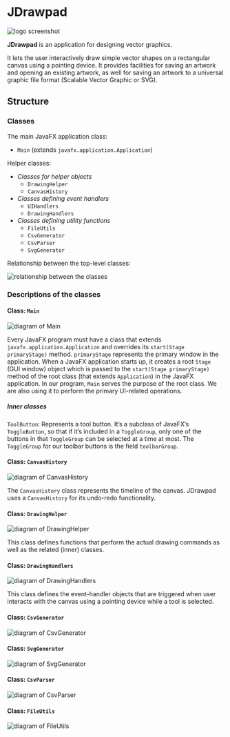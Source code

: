 # JDrawpad

![logo screenshot](screenshot-with-logo.png)

**JDrawpad** is an application for designing vector graphics.

It lets the user interactively draw simple vector shapes on a rectangular canvas using a pointing device.
It provides facilities for saving an artwork and opening an existing artwork, as well for saving an artwork to a universal graphic file format (Scalable Vector Graphic or SVG).

## Structure

### Classes

The main JavaFX application class:
- `Main` (extends `javafx.application.Application`)

Helper classes:
- *Classes for helper objects*
  - `DrawingHelper`
  - `CanvasHistory`
- *Classes defining event handlers*
  - `UIHandlers`
  - `DrawingHandlers`
- *Classes defining utility functions*
  - `FileUtils`
  - `CsvGenerator`
  - `CsvParser`
  - `SvgGenerator`

Relationship between the top-level classes:

![relationship between the classes](class-relationships.png)

### Descriptions of the classes

#### Class: `Main`

![diagram of Main](Main.png)

Every JavaFX program must have a class that extends `javafx.application.Application` and overrides its `start(Stage primaryStage)` method.
`primaryStage` represents the primary window in the application.
When a JavaFX application starts up, it creates a root `Stage` (GUI window) object which is passed to the `start(Stage primaryStage)` method of the root class (that extends `Application`) in the JavaFX application.
In our program, `Main` serves the purpose of the root class.
We are also using it to perform the primary UI-related operations.

##### Inner classes

`ToolButton`: Represents a tool button.
It’s a subclass of JavaFX’s `ToggleButton`, so that if it’s included in a `ToggleGroup`, only one of the buttons in that `ToggleGroup` can be selected at a time at most.
The `ToggleGroup` for our toolbar buttons is the field `toolbarGroup`.

#### Class: `CanvasHistory`

![diagram of CanvasHistory](History.png)

The `CanvasHistory` class represents the timeline of the canvas.
JDrawpad uses a `CanvasHistory` for its undo-redo functionality.

#### Class: `DrawingHelper`

![diagram of DrawingHelper](DrawingHelper.png)

This class defines functions that perform the actual drawing commands as well as the related (inner) classes.

#### Class: `DrawingHandlers`

![diagram of DrawingHandlers](DrawingHandlers.png)

This class defines the event-handler objects that are triggered when user interacts with the canvas using a pointing device while a tool is selected.

#### Class: `CsvGenerator`

![diagram of CsvGenerator](CsvGenerator.png)

#### Class: `SvgGenerator`

![diagram of SvgGenerator](SvgGenerator.png)

#### Class: `CsvParser`

![diagram of CsvParser](CsvParser.png)

#### Class: `FileUtils`

![diagram of FileUtils](FileUtils.png)

